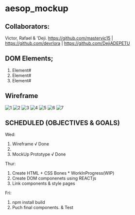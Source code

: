 # aesop_mockup

## Collaborators: 
Victor, Rafael & 'Deji.
  https://github.com/mastervic15 |  https://github.com/devrlora  |   https://github.com/DejiADEPETU

  
## DOM Elements;
1. Element#
2. Element#
3. Element#

## Wireframe

![1](./images/wireframe/s0.png)
![2](./images/wireframe/s1.png)
![3](./images/wireframe/s2.png)
![4](./images/wireframe/s3.png)
![5](./images/wireframe/s4.png)
![6](./images/wireframe/s5.png)
![7](./images/wireframe/s6.png)

## SCHEDULED (OBJECTIVES & GOALS)
Wed:
1. Wireframe        										√ Done
2. 
5. MockUp Prototype 					        			√ Done
 
Thur:
1. Create HTML + CSS Bones    				    			* WorkInProgress(WIP)
2. Create DOM componenets using REACTjs
3. Link components & style pages
 
 
Fri:
1. npm install build
2. Puch final components. & Test
